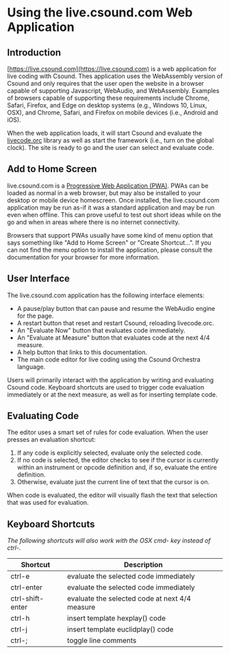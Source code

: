 # Using the live.csound.com Web Application 

## Introduction

[https://live.csound.com](https://live.csound.com) is a web application for
live coding with Csound. Thes application uses the WebAssembly version of
Csound and only requires that the user open the website in a browser capable of
supporting Javascript, WebAudio, and WebAssembly. Examples of browsers capable
of supporting these requirements include Chrome, Safari, Firefox, and Edge on
desktop systems (e.g., Windows 10, Linux, OSX), and Chrome, Safari, and Firefox
on mobile devices (i.e., Android and iOS).

When the web application loads, it will start Csound and evaluate the
[livecode.orc](../livecode.orc) library as well as start the framework (i.e.,
turn on the global clock).  The site is ready to go and the user can select and
evaluate code.  

## Add to Home Screen 

live.csound.com is a [Progressive Web Application
(PWA)](https://developers.google.com/web/progressive-web-apps/). PWAs can be
loaded as normal in a web browser, but may also be installed to your desktop or
mobile device homescreen. Once installed, the live.csound.com application may
be run as-if it was a standard application and may be run even when offline.
This can prove useful to test out short ideas while on the go and when in areas
where there is no internet connectivity. 

Browsers that support PWAs usually have some kind of menu option that says
something like "Add to Home Screen" or "Create Shortcut...".  If you can not
find the menu option to install the application, please consult the
documentation for your browser for more information. 


## User Interface

The live.csound.com application has the following interface elements:

* A pause/play button that can pause and resume the WebAudio engine for the page. 
* A restart button that reset and restart Csound, reloading livecode.orc.  
* An "Evaluate Now" button that evaluates code immediately.  
* An "Evaluate at Measure" button that evaluates code at the next 4/4 measure.  
* A help button that links to this documentation.
* The main code editor for live coding using the Csound Orchestra language.

Users will primarily interact with the application by writing and evaluating
Csound code. Keyboard shortcuts are used to trigger code evaluation immediately
or at the next measure, as well as for inserting template code.  

## Evaluating Code

The editor uses a smart set of rules for code evaluation. When the user presses
an evaluation shortcut:

1. If any code is explicitly selected, evaluate only the selected code.
2. If no code is selected, the editor checks to see if the cursor is currently
   within an instrument or opcode definition and, if so, evaluate the entire
   definition.
3. Otherwise, evaluate just the current line of text that the cursor is on.

When code is evaluated, the editor will visually flash the text that selection
that was used for evaluation.


## Keyboard Shortcuts

_The following shortcuts will also work with the OSX cmd- key instead of ctrl-._

|Shortcut | Description |
| ------- | ------------|
| ctrl-e  | evaluate the selected code immediately |
| ctrl-enter  | evaluate the selected code immediately |
| ctrl-shift-enter  | evaluate the selected code at next 4/4 measure |
| ctrl-h  | insert template hexplay() code |
| ctrl-j  | insert template euclidplay() code |
| ctrl-;  | toggle line comments |


